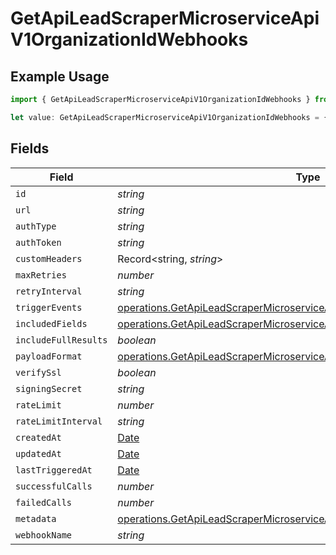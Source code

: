 # GetApiLeadScraperMicroserviceApiV1OrganizationIdWebhooks

## Example Usage

```typescript
import { GetApiLeadScraperMicroserviceApiV1OrganizationIdWebhooks } from "oppulence-backend-sdk/models/operations";

let value: GetApiLeadScraperMicroserviceApiV1OrganizationIdWebhooks = {};
```

## Fields

| Field                                                                                                                                                                    | Type                                                                                                                                                                     | Required                                                                                                                                                                 | Description                                                                                                                                                              |
| ------------------------------------------------------------------------------------------------------------------------------------------------------------------------ | ------------------------------------------------------------------------------------------------------------------------------------------------------------------------ | ------------------------------------------------------------------------------------------------------------------------------------------------------------------------ | ------------------------------------------------------------------------------------------------------------------------------------------------------------------------ |
| `id`                                                                                                                                                                     | *string*                                                                                                                                                                 | :heavy_minus_sign:                                                                                                                                                       | N/A                                                                                                                                                                      |
| `url`                                                                                                                                                                    | *string*                                                                                                                                                                 | :heavy_minus_sign:                                                                                                                                                       | N/A                                                                                                                                                                      |
| `authType`                                                                                                                                                               | *string*                                                                                                                                                                 | :heavy_minus_sign:                                                                                                                                                       | N/A                                                                                                                                                                      |
| `authToken`                                                                                                                                                              | *string*                                                                                                                                                                 | :heavy_minus_sign:                                                                                                                                                       | N/A                                                                                                                                                                      |
| `customHeaders`                                                                                                                                                          | Record<string, *string*>                                                                                                                                                 | :heavy_minus_sign:                                                                                                                                                       | N/A                                                                                                                                                                      |
| `maxRetries`                                                                                                                                                             | *number*                                                                                                                                                                 | :heavy_minus_sign:                                                                                                                                                       | N/A                                                                                                                                                                      |
| `retryInterval`                                                                                                                                                          | *string*                                                                                                                                                                 | :heavy_minus_sign:                                                                                                                                                       | N/A                                                                                                                                                                      |
| `triggerEvents`                                                                                                                                                          | [operations.GetApiLeadScraperMicroserviceApiV1OrganizationIdTriggerEvents](../../models/operations/getapileadscrapermicroserviceapiv1organizationidtriggerevents.md)[]   | :heavy_minus_sign:                                                                                                                                                       | N/A                                                                                                                                                                      |
| `includedFields`                                                                                                                                                         | [operations.GetApiLeadScraperMicroserviceApiV1OrganizationIdIncludedFields](../../models/operations/getapileadscrapermicroserviceapiv1organizationidincludedfields.md)[] | :heavy_minus_sign:                                                                                                                                                       | N/A                                                                                                                                                                      |
| `includeFullResults`                                                                                                                                                     | *boolean*                                                                                                                                                                | :heavy_minus_sign:                                                                                                                                                       | N/A                                                                                                                                                                      |
| `payloadFormat`                                                                                                                                                          | [operations.GetApiLeadScraperMicroserviceApiV1OrganizationIdPayloadFormat](../../models/operations/getapileadscrapermicroserviceapiv1organizationidpayloadformat.md)     | :heavy_minus_sign:                                                                                                                                                       | N/A                                                                                                                                                                      |
| `verifySsl`                                                                                                                                                              | *boolean*                                                                                                                                                                | :heavy_minus_sign:                                                                                                                                                       | N/A                                                                                                                                                                      |
| `signingSecret`                                                                                                                                                          | *string*                                                                                                                                                                 | :heavy_minus_sign:                                                                                                                                                       | N/A                                                                                                                                                                      |
| `rateLimit`                                                                                                                                                              | *number*                                                                                                                                                                 | :heavy_minus_sign:                                                                                                                                                       | N/A                                                                                                                                                                      |
| `rateLimitInterval`                                                                                                                                                      | *string*                                                                                                                                                                 | :heavy_minus_sign:                                                                                                                                                       | N/A                                                                                                                                                                      |
| `createdAt`                                                                                                                                                              | [Date](https://developer.mozilla.org/en-US/docs/Web/JavaScript/Reference/Global_Objects/Date)                                                                            | :heavy_minus_sign:                                                                                                                                                       | N/A                                                                                                                                                                      |
| `updatedAt`                                                                                                                                                              | [Date](https://developer.mozilla.org/en-US/docs/Web/JavaScript/Reference/Global_Objects/Date)                                                                            | :heavy_minus_sign:                                                                                                                                                       | N/A                                                                                                                                                                      |
| `lastTriggeredAt`                                                                                                                                                        | [Date](https://developer.mozilla.org/en-US/docs/Web/JavaScript/Reference/Global_Objects/Date)                                                                            | :heavy_minus_sign:                                                                                                                                                       | N/A                                                                                                                                                                      |
| `successfulCalls`                                                                                                                                                        | *number*                                                                                                                                                                 | :heavy_minus_sign:                                                                                                                                                       | N/A                                                                                                                                                                      |
| `failedCalls`                                                                                                                                                            | *number*                                                                                                                                                                 | :heavy_minus_sign:                                                                                                                                                       | N/A                                                                                                                                                                      |
| `metadata`                                                                                                                                                               | [operations.GetApiLeadScraperMicroserviceApiV1OrganizationIdMetadata](../../models/operations/getapileadscrapermicroserviceapiv1organizationidmetadata.md)               | :heavy_minus_sign:                                                                                                                                                       | N/A                                                                                                                                                                      |
| `webhookName`                                                                                                                                                            | *string*                                                                                                                                                                 | :heavy_minus_sign:                                                                                                                                                       | N/A                                                                                                                                                                      |